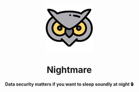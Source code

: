 <div align="center">
<img width="150px" alt="Nightmare logo" src="https://raw.githubusercontent.com/RiteshPuvvada/riteshpuvvada.github.io/main/android-chrome-512x512.png"/>
        <h1>Nightmare</h1>
    <p>
    <strong>
    Data security matters if you want to sleep soundly at night 🔒
    </strong>
    </p>
